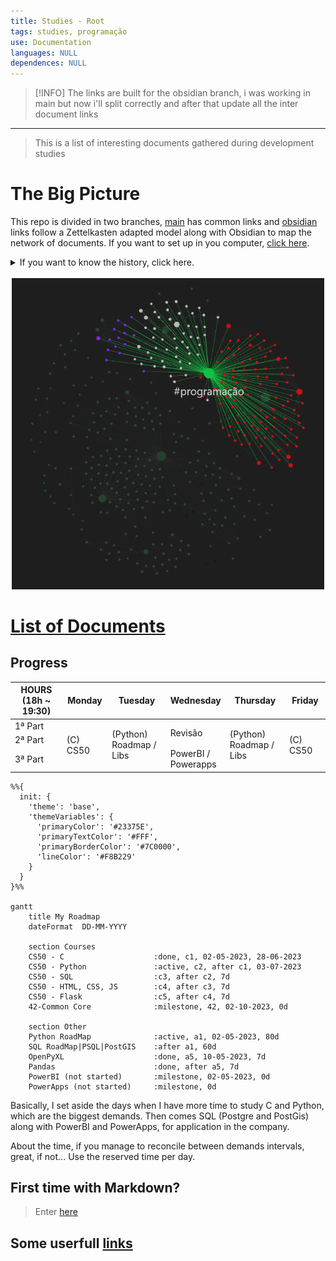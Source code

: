 ```yaml
---
title: Studies - Root
tags: studies, programação
use: Documentation
languages: NULL
dependences: NULL
---
```


> [!INFO] 
> The links are built for the obsidian branch, i was working in main but now i'll split correctly and after that update all the inter document links 

---

> This is a list of interesting documents gathered during development studies
# The Big Picture

This repo is divided in two branches, [main](https://github.com/see7e/programing-studies) has common links and [obsidian](https://github.com/see7e/programing-studies/tree/obsidian) links follow a Zettelkasten adapted model along with Obsidian to map the network of documents. If you want to set up in you computer, [click here](./obisidian_init.md).

<details>
	<summary>If you want to know the history, click here.</summary>
	<p>
		I've started using Obsidian and found very userfull to see how my brain works, and all its connections. Sometime after stumbled with the Zettelkasten method, it fits right into the philosophy of the program.</p>
    <p>
	    But the problem is that all my information was divided in a big folder structure, so I took my time and started thinking about how to conciliate both methods, PARA and Zettel.
    </p>
    <p>
	    The links, the special <code>[[]]</code> Obsidian type and the common <code>[](./path/to/file)</code>. The first one don't work in GitHub, and the second one if is a web url Obsidian won't link the way we expect. So what I will do/did is put altogether in one folder, and set <code>.gitignore</code> for exclude the independent sub-folders which are individual repositories, and with that Git won't create a mess during the commits and pushes.
    </p>
</details>

</br>

<div align="center">
  <picture>
    <img alt="Galaxy" src="./src/img/prog-galaxy.png" style="width:500px">
  </picture>
</div>


# [List of Documents](./DIRECTORY.md)

## Progress

<div align="center">
    <table>
        <thead>
            <tr>
                <th>HOURS</br>(18h ~ 19:30)</th>
                <th>Monday</th>
                <th>Tuesday</th>
                <th>Wednesday</th>
                <th>Thursday</th>
                <th>Friday</th>
            </tr>
        </thead>
        <tbody>
            <tr>
                <td>1ª Part</td>
                <td rowspan=3>(C) CS50</td>
                <td rowspan=3>(Python)</br>Roadmap / Libs</td>
                <td rowspan=2>Revisão</td>
                <td rowspan=3>(Python)</br>Roadmap / Libs</td>
                <td rowspan=3>(C) CS50</td>
            </tr>
            <tr>
                <td>2ª Part</td>
            </tr>
            <tr>
                <td>3ª Part</td>
                <td>PowerBI /</br>Powerapps</td>
            </tr>
        </tbody>
    </table>
</div>

```mermaid
%%{
  init: {
    'theme': 'base',
    'themeVariables': {
      'primaryColor': '#23375E',
      'primaryTextColor': '#FFF',
      'primaryBorderColor': '#7C0000',
      'lineColor': '#F8B229'
    }
  }
}%%

gantt
	title My Roadmap
    dateFormat  DD-MM-YYYY

    section Courses
    CS50 - C                    :done, c1, 02-05-2023, 28-06-2023
    CS50 - Python               :active, c2, after c1, 03-07-2023
    CS50 - SQL                  :c3, after c2, 7d
    CS50 - HTML, CSS, JS        :c4, after c3, 7d
    CS50 - Flask                :c5, after c4, 7d
    42-Common Core              :milestone, 42, 02-10-2023, 0d

    section Other
    Python RoadMap              :active, a1, 02-05-2023, 80d
    SQL RoadMap|PSQL|PostGIS    :after a1, 60d
    OpenPyXL                    :done, a5, 10-05-2023, 7d 
    Pandas                      :done, after a5, 7d
    PowerBI (not started)       :milestone, 02-05-2023, 0d
    PowerApps (not started)     :milestone, 0d
```

Basically, I set aside the days when I have more time to study C and Python, which are the biggest demands. Then comes SQL (Postgre and PostGis) along with PowerBI and PowerApps, for application in the company.

About the time, if you manage to reconcile between demands intervals, great, if not... Use the reserved time per day.

## First time with Markdown?
> Enter [here](./src/first-time.md)

## Some userfull [links](links.md) 
